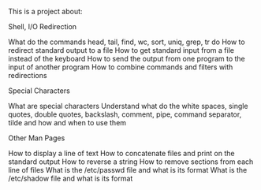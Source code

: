 This is a project about:

Shell, I/O Redirection

What do the commands head, tail, find, wc, sort, uniq, grep, tr do
How to redirect standard output to a file
How to get standard input from a file instead of the keyboard
How to send the output from one program to the input of another program
How to combine commands and filters with redirections

Special Characters

What are special characters
Understand what do the white spaces, single quotes, double quotes, backslash, comment, pipe, command separator, tilde and how and when to use them

Other Man Pages

How to display a line of text
How to concatenate files and print on the standard output
How to reverse a string
How to remove sections from each line of files
What is the /etc/passwd file and what is its format
What is the /etc/shadow file and what is its format
